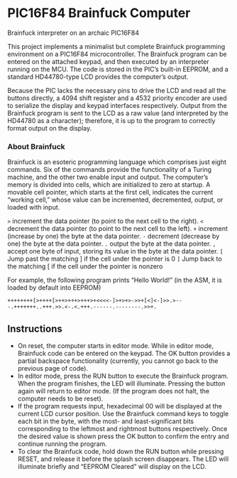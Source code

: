 # PIC16F84 Brainfuck Computer
Brainfuck interpreter on an archaic PIC16F84

This project implements a minimalist but complete Brainfuck programming environment on a PIC16F84 microcontroller. The Brainfuck program can be entered on the attached keypad, and then executed by an interpreter running on the MCU. The code is stored in the PIC’s built-in EEPROM, and a standard HD44780-type LCD provides the computer’s output.

Because the PIC lacks the necessary pins to drive the LCD and read all the buttons directly, a 4094 shift register and a 4532 priority encoder are used to serialize the display and keypad interfaces respectively. Output from the Brainfuck program is sent to the LCD as a raw value (and interpreted by the HD44780 as a character); therefore, it is up to the program to correctly format output on the display.

### About Brainfuck
Brainfuck is an esoteric programming language which comprises just eight commands. Six of the commands provide the functionality of a Turing machine, and the other two enable input and output. The computer’s memory is divided into cells, which are initialized to zero at startup. A movable cell pointer, which starts at the first cell, indicates the current “working cell,” whose value can be incremented, decremented, output, or loaded with input.

  `>`	  increment the data pointer (to point to the next cell to the right).
  `<`	  decrement the data pointer (to point to the next cell to the left).
  `+`	  increment (increase by one) the byte at the data pointer.
  `-`	  decrement (decrease by one) the byte at the data pointer.
  `.`	  output the byte at the data pointer.
  `,`	  accept one byte of input, storing its value in the byte at the data pointer.
  `[`	  Jump past the matching ] if the cell under the pointer is 0
  `]`	  Jump back to the matching [ if the cell under the pointer is nonzero

For example, the following program prints “Hello World!” (in the ASM, it is loaded by default into EEPROM)

`++++++++[>++++[>++>+++>+++>+<<<<-]>+>+>->>+[<]<-]>>.>---.+++++++..+++.>>.<-.<.+++.------.--------.>>+.`

## Instructions
- On reset, the computer starts in editor mode. While in editor mode, Brainfuck code can be entered on the keypad. The OK button provides a partial backspace functionality (currently, you cannot go back to the previous page of code).
- In editor mode, press the RUN button to execute the Brainfuck program. When the program finishes, the LED will illuminate. Pressing the button again will return to editor mode. (If the program does not halt, the computer needs to be reset).
- If the program requests input, hexadecimal 00 will be displayed at the current LCD cursor position. Use the Brainfuck command keys to toggle each bit in the byte, with the most- and least-significant bits corresponding to the leftmost and rightmost buttons respectively. Once the desired value is shown press the OK button to confirm the entry and continue running the program.
- To clear the Brainfuck code, hold down the RUN button while pressing RESET, and release it before the splash screen disappears. The LED will illuminate briefly and “EEPROM Cleared” will display on the LCD.
